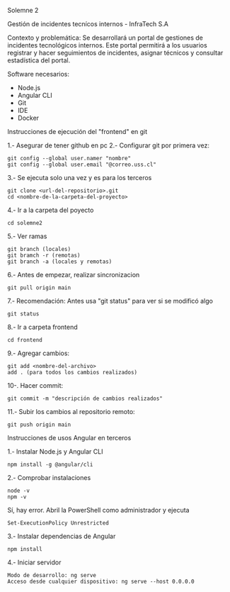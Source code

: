 Solemne 2

Gestión de incidentes tecnícos internos - InfraTech S.A

Contexto y problemática: Se desarrollará un portal de gestiones de incidentes tecnológicos internos. Este portal permitirá a los usuarios registrar y hacer seguimientos de incidentes, asignar técnicos y consultar estadística del portal.

Software necesarios:
- Node.js
- Angular CLI
- Git
- IDE
- Docker

Instrucciones de ejecución del "frontend" en git

1.- Asegurar de tener github en pc
2.- Configurar git por primera vez:
    
    git config --global user.namer "nombre"
    git config --global user.email "@correo.uss.cl"

3.- Se ejecuta solo una vez y es para los terceros
    
    git clone <url-del-repositorio>.git
    cd <nombre-de-la-carpeta-del-proyecto>

4.- Ir a la carpeta del poyecto
    
    cd solemne2

5.- Ver ramas 
    
    git branch (locales)
    git bramch -r (remotas)
    git branch -a (locales y remotas)

6.- Antes de empezar, realizar sincronizacion
    
    git pull origin main

7.- Recomendación: Antes usa "git status" para ver si se modificó algo
    
    git status

8.- Ir a carpeta frontend
    
    cd frontend

9.- Agregar cambios:
    
    git add <nombre-del-archivo>  
    add . (para todos los cambios realizados)

10-. Hacer commit:
    
    git commit -m "descripción de cambios realizados"

11.- Subir los cambios al repositorio remoto:
    
    git push origin main

Instrucciones de usos Angular en terceros

1.- Instalar Node.js y Angular CLI
    
    npm install -g @angular/cli

2.- Comprobar instalaciones
    
    node -v
    npm -v

Sí, hay error. Abril la PowerShell como administrador y ejecuta
    
    Set-ExecutionPolicy Unrestricted

3.- Instalar dependencias de Angular
    
    npm install

4.- Iniciar servidor
    
    Modo de desarrollo: ng serve 
    Acceso desde cualquier dispositivo: ng serve --host 0.0.0.0
